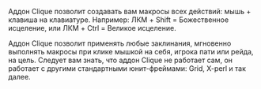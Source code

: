 Аддон Clique позволит создавать вам макросы всех действий: мышь + клавиша на клавиатуре. Например: ЛКМ + Shift = Божественное исцеление, или ЛКМ + Ctrl = Великое исцеление.

Аддон Clique позволит применять любые заклинания, мгновенно  выполнять макросы при клике мышкой на себя, игрока пати или рейда, на цель. Следует вам знать, что  аддон Clique не работает сам, он работает с другими стандартными юнит-фреймами: Grid, X-perl и так далее.